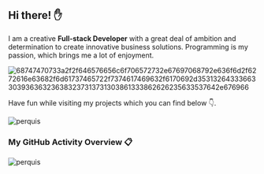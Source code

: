 ## Hi there! :raised_hand:

I am a creative **Full-stack Developer** with a great deal of ambition and determination to create innovative business solutions. Programming is my passion, which brings me a lot of enjoyment.

![68747470733a2f2f646576656c6f706572732e67697068792e636f6d2f6272616e63682f6d61737465722f7374617469632f6170692d35313264333663303936363236383237313731303861333862626235633537642e676966](https://github.com/perquis/perquis/assets/71089523/ef0aa829-4d6e-4fa4-a755-bd5335bf8894)

Have fun while visiting my projects which you can find below :point_down:.
<p align="left"> <img src="https://komarev.com/ghpvc/?username=perquis&label=Profile%20views&color=0e75b6&style=flat" alt="perquis" /> </p>

### My GitHub Activity Overview 📋

<p><img align="center" src="https://github-readme-streak-stats.herokuapp.com/?user=perquis&" alt="perquis" /></p>
